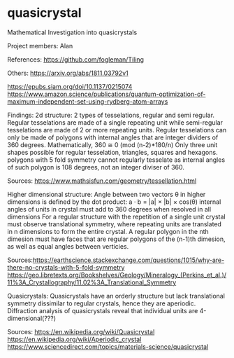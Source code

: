 # quasicrystal
Mathematical Investigation into quasicrystals

Project members: Alan

References:
https://github.com/fogleman/Tiling


Others:
https://arxiv.org/abs/1811.03792v1

https://epubs.siam.org/doi/10.1137/0215074
https://www.amazon.science/publications/quantum-optimization-of-maximum-independent-set-using-rydberg-atom-arrays

Findings:
2d structure:
2 types of tesselations, regular and semi regular. Regular tesselations are made of a single repeating unit while semi-regular tesselations are made of 2 or more repeating units.
Regular tesselations can only be made of polygons with internal angles that are integer dividers of 360 degrees. Mathematically, 360 ≅ 0 (mod (n-2)*180/n) 
Only three unit shapes possible for regular tesselation, triangles, squares and hexagons.
polygons with 5 fold symmetry cannot regularly tesselate as internal angles of such polygon is 108 degrees, not an integer diviser of 360.

Sources: https://www.mathsisfun.com/geometry/tessellation.html

Higher dimensional structure:
Angle between two vectors θ in higher dimensions is defined by the dot product: a · b = |a| × |b| × cos(θ)
internal angles of units in crystal must add to 360 degrees when resolved in all dimensions
For a regular structure with the repetition of a single unit crystal must observe translational symmetry, where repeating units are translated in n dimensions to form the entire crystal.
A regular polygon in the nth dimesion must have faces that are regular polygons of the (n-1)th dimesion, as well as equal angles between verticies.

Sources:https://earthscience.stackexchange.com/questions/1015/why-are-there-no-crystals-with-5-fold-symmetry  
https://geo.libretexts.org/Bookshelves/Geology/Mineralogy_(Perkins_et_al.)/11%3A_Crystallography/11.02%3A_Translational_Symmetry

Quasicrystals:
Quasicrystals have an orderly structure but lack translational symmetry dissimilar to regular crystals, hence they are aperiodic.
Diffraction analysis of quasicrystals reveal that individual units are 4-dimensional(???)

Sources:
https://en.wikipedia.org/wiki/Quasicrystal
https://en.wikipedia.org/wiki/Aperiodic_crystal
https://www.sciencedirect.com/topics/materials-science/quasicrystal
